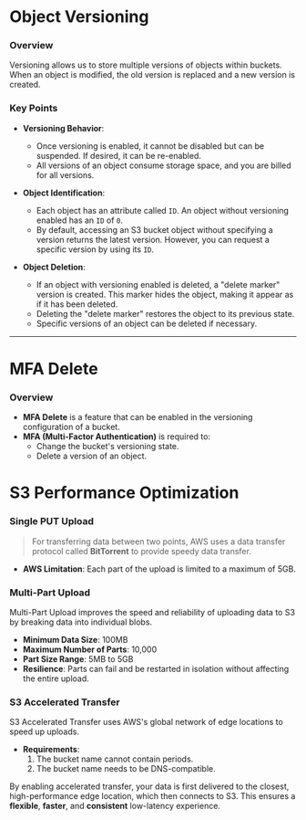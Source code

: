 # Object Versioning

### Overview
Versioning allows us to store multiple versions of objects within buckets. When an object is modified, the old version is replaced and a new version is created.

### Key Points
- **Versioning Behavior**:
  - Once versioning is enabled, it cannot be disabled but can be suspended. If desired, it can be re-enabled.
  - All versions of an object consume storage space, and you are billed for all versions.

- **Object Identification**:
  - Each object has an attribute called `ID`. An object without versioning enabled has an `ID` of `0`.
  - By default, accessing an S3 bucket object without specifying a version returns the latest version. However, you can request a specific version by using its `ID`.

- **Object Deletion**:
  - If an object with versioning enabled is deleted, a "delete marker" version is created. This marker hides the object, making it appear as if it has been deleted.
  - Deleting the "delete marker" restores the object to its previous state.
  - Specific versions of an object can be deleted if necessary.

---

# MFA Delete

### Overview
- **MFA Delete** is a feature that can be enabled in the versioning configuration of a bucket.
- **MFA (Multi-Factor Authentication)** is required to:
  - Change the bucket's versioning state.
  - Delete a version of an object.







# S3 Performance Optimization

### Single PUT Upload
> For transferring data between two points, AWS uses a data transfer protocol called **BitTorrent** to provide speedy data transfer.

- **AWS Limitation**: Each part of the upload is limited to a maximum of 5GB.

### Multi-Part Upload
Multi-Part Upload improves the speed and reliability of uploading data to S3 by breaking data into individual blobs.

- **Minimum Data Size**: 100MB
- **Maximum Number of Parts**: 10,000
- **Part Size Range**: 5MB to 5GB
- **Resilience**: Parts can fail and be restarted in isolation without affecting the entire upload.

### S3 Accelerated Transfer
S3 Accelerated Transfer uses AWS's global network of edge locations to speed up uploads.

- **Requirements**:
  1. The bucket name cannot contain periods.
  2. The bucket name needs to be DNS-compatible.

By enabling accelerated transfer, your data is first delivered to the closest, high-performance edge location, which then connects to S3. This ensures a **flexible**, **faster**, and **consistent** low-latency experience.



